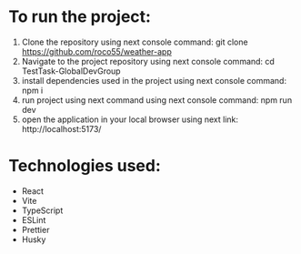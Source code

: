 # To run the project:
  1. Clone the repository using next console command:
    git clone https://github.com/roco55/weather-app
  2. Navigate to the project repository using next console command:
    cd TestTask-GlobalDevGroup
  3. install dependencies used in the project using next console command:
    npm i
  4. run project using next command using next console command:
    npm run dev
  5. open the application in your local browser using next link:
    http://localhost:5173/

# Technologies used:
- React
- Vite
- TypeScript
- ESLint
- Prettier
- Husky
